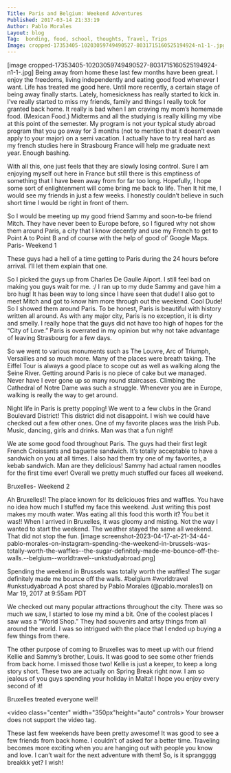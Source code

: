 ```yaml
---
Title: Paris and Belgium: Weekend Adventures
Published: 2017-03-14 21:33:19
Author: Pablo Morales
Layout: blog
Tag:  bonding, food, school, thoughts, Travel, Trips
Image: cropped-17353405-10203059749490527-8031715160525194924-n1-1-.jpg
---
```

[image cropped-17353405-10203059749490527-8031715160525194924-n1-1-.jpg]
Being away from home these last few months have been great. I enjoy the freedoms, living independently and eating good food whenever I want. Life has treated me good here. Until more recently, a certain stage of being away finally starts. Lately, homesickness has really started to kick in. I’ve really started to miss my friends, family and things I really took for granted back home. It really is bad when I am craving my mom’s homemade food. (Mexican Food.) Midterms and all the studying is really killing my vibe at this point of the semester. My program is not your typical study abroad program that you go away for 3 months (not to mention that it doesn’t even apply to your major) on a semi vacation. I actually have to try real hard as my french studies here in Strasbourg France will help me graduate next year. Enough bashing.

With all this, one just feels that they are slowly losing control. Sure I am enjoying myself out here in France but still there is this emptiness of something that I have been away from for far too long. Hopefully, I hope some sort of enlightenment will come bring me back to life. Then It hit me, I would see my friends in just a few weeks. I honestly couldn’t believe in such short time I would be right in front of them.

So I would be meeting up my good friend Sammy and soon-to-be friend Mitch. They have never been to Europe before, so I figured why not show them around Paris, a city that I know decently and use my French to get to Point A to Point B and of course with the help of good ol’ Google Maps.
Paris- Weekend 1

These guys had a hell of a time getting to Paris during the 24 hours before arrival. I’ll let them explain that one.

So I picked the guys up from Charles De Gaulle Aiport. I still feel bad on making you guys wait for me. :/ I ran up to my dude Sammy and gave him a bro hug! It has been way to long since I have seen that dude! I also got to meet Mitch and got to know him more through out the weekend. Cool Dude! So I showed them around Paris. To be honest, Paris is beautiful with history written all around. As with any major city, Paris is no exception, it is dirty and smelly. I really hope that the guys did not have too high of hopes for the “City of Love.” Paris is overrated in my opinion but why not take advantage of leaving Strasbourg for a few days.

So we went to various monuments such as The Louvre, Arc of Triumph, Versailles and so much more. Many of the places were breath taking. The Eiffel Tour is always a good place to scope out as well as walking along the Seine River. Getting around Paris is no piece of cake but we managed. Never have I ever gone up so many round staircases. Climbing the Cathedral of Notre Dame was such a struggle. Whenever you are in Europe, walking is really the way to get around.

Night life in Paris is pretty popping! We went to a few clubs in the Grand Boulevard District! This district did not disappoint. I wish we could have checked out a few other ones. One of my favorite places was the Irish Pub. Music, dancing, girls and drinks. Man was that a fun night!

We ate some good food throughout Paris. The guys had their first legit French Croissants and baguette sandwich. It’s totally acceptable to have a sandwich on you at all times. I also had them try one of my favorites, a kebab sandwich. Man are they delicious! Sammy had actual ramen noodles for the first time ever! Overall we pretty much stuffed our faces all weekend.

 
Bruxelles- Weekend 2


Ah Bruxelles!! The place known for its deliciouos fries and waffles.  You have no idea how much I stuffed my face this weekend. Just writing this post makes my mouth water.  Was eating all this food this worth it? You bet it was!! When I arrived in Bruxelles, it was gloomy and misting. Not the way I wanted to start the weekend. The weather stayed the same all weekend. That did not stop the fun.
[image screenshot-2023-04-17-at-21-34-44-pablo-morales-on-instagram-spending-the-weekend-in-brussels-was-totally-worth-the-waffles--the-sugar-definitely-made-me-bounce-off-the-walls.--belgium--worldtravel--unkstudyabroad.png]

Spending the weekend in Brussels was totally worth the waffles! The sugar definitely made me bounce off the walls. #belgium #worldtravel #unkstudyabroad
 A post shared by Pablo Morales (@pablo.morales1) on Mar 19, 2017 at 9:55am PDT

We checked out many popular attractions throughout the city. There was so much we saw, I started to lose my mind a bit. One of the coolest places I saw was a “World Shop.” They had souvenirs and artsy things from all around the world. I was so intrigued with the place that I ended up buying a few things from there.

The other purpose of coming to Bruxelles was to meet up with our friend Kellie and Sammy’s brother, Louis. It was good to see some other friends from back home. I missed those two! Kellie is just a keeper, to keep a long story short. These two are actually on Spring Break right now. I am so jealous of you guys spending your holiday in Malta! I hope you enjoy every second of it!

Bruxelles treated everyone well!

 
 <video class="center" width="350px"height="auto" controls>
  <source src="https://static.lifeofpablo.com/media/videos/goodbye.mp4" type="video/mp4">
Your browser does not support the video tag.
</video> 

These last few weekends have been pretty awesome! It was good to see a few friends from back home. I couldn’t of asked for a better time. Traveling becomes more exciting when you are hanging out with people you know and love. I can’t wait for the next adventure with them! So, is it sprangggg breakkk yet? I wish!

